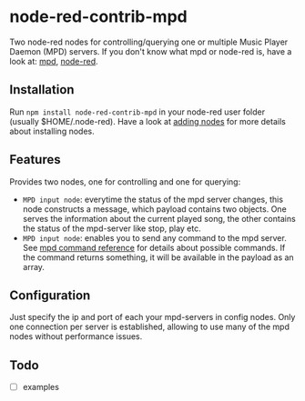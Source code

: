 # node-red-contrib-mpd
Two node-red nodes for controlling/querying one or multiple Music Player Daemon (MPD) servers.
If you don't know what mpd or node-red is, have a look at: [mpd](http://www.musicpd.org/), [node-red](http://nodered.org/).

## Installation
Run `npm install node-red-contrib-mpd` in your node-red user folder (usually $HOME/.node-red).
Have a look at [adding nodes](http://nodered.org/docs/getting-started/adding-nodes.html) for more details about installing nodes.

## Features
Provides two nodes, one for controlling and one for querying:
- ```MPD input node```: everytime the status of the mpd server changes, this node constructs
a message, which payload contains two objects. One serves the information about the current played song,
  the other contains the status of the mpd-server like stop, play etc.
- ```MPD input node```: enables you to send any command to the mpd server. 
See [mpd command reference](http://www.musicpd.org/doc/protocol/command_reference.html) for details about possible commands.
If the command returns something, it will be available in the payload as an array.
 
## Configuration
Just specify the ip and port of each your mpd-servers in config nodes. Only one connection per server is established, allowing to use many of the mpd nodes without performance issues.
 
## Todo
- [ ] examples
